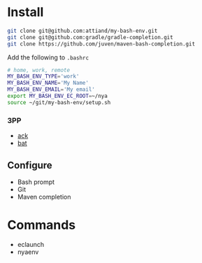 # Install
```bash
git clone git@github.com:attiand/my-bash-env.git
git clone git@github.com:gradle/gradle-completion.git
git clone https://github.com/juven/maven-bash-completion.git
```

Add the following to `.bashrc`

```bash
# home, work, remote
MY_BASH_ENV_TYPE='work'
MY_BASH_ENV_NAME='My Name'
MY_BASH_ENV_EMAIL='My email'
export MY_BASH_ENV_EC_ROOT=~/nya
source ~/git/my-bash-env/setup.sh
```

### 3PP
* [ack](https://beyondgrep.com)
* [bat](https://github.com/sharkdp/bat)

## Configure
* Bash prompt
* Git
* Maven completion

# Commands
* eclaunch
* nyaenv
